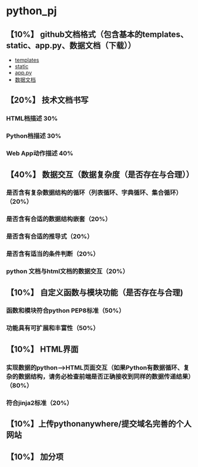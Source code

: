 # python_pj

## 【10%】 github文档格式（包含基本的templates、static、app.py、数据文档（下载））
- [templates]()
- [static]()
- [app.py]()
- [数据文档]()

## 【20%】 技术文档书写
### HTML档描述 30%

### Python档描述 30%

### Web App动作描述 40%

## 【40%】 数据交互（数据复杂度（是否存在与合理））

### 是否含有复杂数据结构的循环（列表循环、字典循环、集合循环） （20%）

### 是否含有合适的数据结构嵌套（20%）

### 是否含有合适的推导式（20%）

### 是否含有适当的条件判断（20%）

### python 文档与html文档的数据交互（20%）


## 【10%】 自定义函数与模块功能（是否存在与合理)

### 函数和模块符合python PEP8标准（50%）

### 功能具有可扩展和丰富性（50%）

## 【10%】 HTML界面

### 实现数据的python——>HTML页面交互（如果Python有数据循环、复杂的数据结构，请务必检查前端是否正确接收到同样的数据传递结果）（80%）

### 符合jinja2标准（20%）

## 【10%】上传pythonanywhere/提交域名完善的个人网站

## 【10%】 加分项
